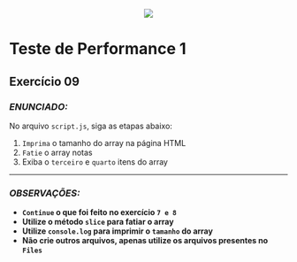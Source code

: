 <p align="center">
    <img src="https://www.infnet.edu.br/infnet/wp-content/themes/infnet.homepage//assets/img/LogoInfnetRodape.png"/>
</p>

# Teste de Performance 1

## Exercício 09

### _ENUNCIADO:_

No arquivo `script.js`, siga as etapas abaixo:

1. `Imprima` o tamanho do array na página HTML
2. `Fatie` o array notas
3. Exiba o `terceiro` e `quarto` itens do array

---

### _OBSERVAÇÕES:_

- **`Continue` o que foi feito no exercício `7 e 8`**
- **Utilize o método `slice` para fatiar o array**
- **Utilize `console.log` para imprimir o `tamanho` do array**
- **Não crie outros arquivos, apenas utilize os arquivos presentes no `Files`**